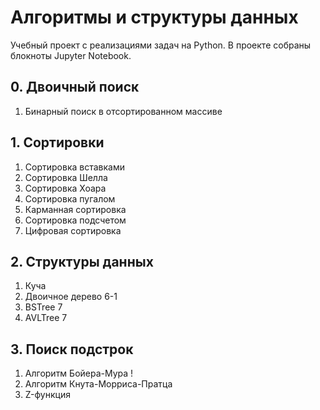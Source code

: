 # Алгоритмы и структуры данных
Учебный проект с реализациями задач на Python.
В проекте собраны блокноты Jupyter Notebook.

## 0. Двоичный поиск
1. Бинарный поиск в отсортированном массиве

## 1. Сортировки
1. Сортировка вставками
2. Сортировка Шелла
3. Сортировка Хоара
4. Сортировка пугалом
5. Карманная сортировка
6. Сортировка подсчетом
7. Цифровая сортировка

## 2. Структуры данных
1. Куча
2. Двоичное дерево 6-1
3. BSTree 7
4. AVLTree 7

## 3. Поиск подстрок
1. Алгоритм Бойера-Мура !
2. Алгоритм Кнута-Морриса-Пратца 
3. Z-функция 
